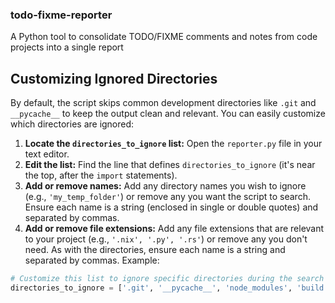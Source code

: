 ### todo-fixme-reporter
A Python tool to consolidate TODO/FIXME comments and notes from code projects into a single report

## Customizing Ignored Directories

By default, the script skips common development directories like `.git` and `__pycache__` to keep the output clean and relevant. You can easily customize which directories are ignored:

1.  **Locate the `directories_to_ignore` list:** Open the `reporter.py` file in your text editor.
2.  **Edit the list:** Find the line that defines `directories_to_ignore` (it's near the top, after the `import` statements).
3.  **Add or remove names:** Add any directory names you wish to ignore (e.g., `'my_temp_folder'`) or remove any you want the script to search. Ensure each name is a string (enclosed in single or double quotes) and separated by commas.
4.  **Add or remove file extensions:** Add any file extensions that are relevant to your project (e.g., `'.nix', '.py', '.rs'`) or remove any you don't need. As with the directories, ensure each name is a string and separated by commas.
Example:
```python
# Customize this list to ignore specific directories during the search
directories_to_ignore = ['.git', '__pycache__', 'node_modules', 'build']
